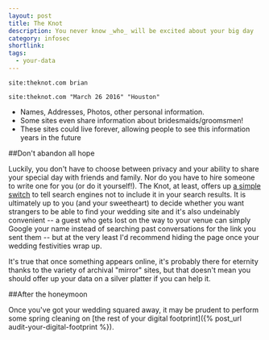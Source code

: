 ```yaml
---
layout: post
title: The Knot
description: You never know _who_ will be excited about your big day
category: infosec
shortlink:
tags:
  - your-data
---
```



`site:theknot.com brian`

`site:theknot.com "March 26 2016" "Houston"`

* Names, Addresses, Photos, other personal information.
* Some sites even share information about bridesmaids/groomsmen!
* These sites could live forever, allowing people to see this information years in the future

##Don't abandon all hope

Luckily, you don't have to choose between privacy and your ability to share
your special day with friends and family. Nor do you have to hire someone
to write one for you (or do it yourself!). The Knot, at least, offers up
[a simple switch](http://feedback.beta.theknot.com/knowledgebase/articles/503923-remove-your-wedding-website-from-search-engines)
to tell search engines not to include it in your search results. It is
ultimately up to you (and your sweetheart) to decide whether you want strangers
to be able to find your wedding site and it's also undeinably convenient -- a
guest who gets lost on the way to your venue can simply Google your name instead
of searching past conversations for the link you sent them -- but at the very
least I'd recommend hiding the page once your wedding festivities wrap up.

It's true that once something appears online, it's probably there for eternity
thanks to the variety of archival "mirror" sites, but that doesn't mean you
should offer up your data on a silver platter if you can help it.

##After the honeymoon

Once you've got your wedding squared away, it may be prudent to perform some
spring cleaning on [the rest of your digital footprint]({% post_url audit-your-digital-footprint %}).

